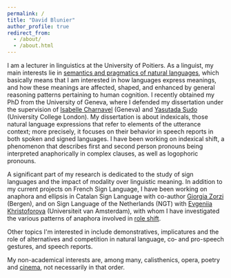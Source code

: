 ```yaml
---
permalink: /
title: "David Blunier"
author_profile: true
redirect_from: 
  - /about/
  - /about.html
---
```


I am a lecturer in linguistics at the University of Poitiers. As a linguist, my main interests lie in [semantics and pragmatics of natural languages](https://ling.auf.net/lingbuzz/002545), which basically means that I am interested in how languages express meanings, and how these meanings are affected, shaped, and enhanced by general reasoning patterns pertaining to human cognition. I recently obtained my PhD from the University of Geneva, where I defended my dissertation under the supervision of [Isabelle Charnavel](https://sites.google.com/site/isabellecharnavel/home) (Geneva) and [Yasutada Sudo](https://www.ucl.ac.uk/~ucjtudo/) (University College London). My dissertation is about indexicals, those natural language expressions that refer to elements of the utterance context; more precisely, it focuses on their behavior in speech reports in both spoken and signed languages. I have been working on indexical shift, a phenomenon that describes first and second person pronouns being interpreted anaphorically in complex clauses, as well as logophoric pronouns.

A significant part of my research is dedicated to the study of sign languages and the impact of modality over linguistic meaning. In addition to my current projects on French Sign Language, I have been working on anaphora and ellipsis in Catalan Sign Language with co-author [Giorgia Zorzi](https://giorgiazorzi.com//) (Bergen), and on Sign Language of the Netherlands (NGT) with [Evgeniia Khristoforova](https://www.uva.nl/en/profile/k/h/e.khristoforova/e.khristoforova.html?cb) (Universiteit van Amsterdam), with whom I have investigated the various patterns of anaphora involved in [role shift](https://www.youtube.com/watch?v=r5tWMG7wqFY).

Other topics I'm interested in include demonstratives, implicatures and the role of alternatives and competition in natural language, co‑ and pro-speech gestures, and speech reports.

My non-academical interests are, among many, calisthenics, opera, poetry and [cinema](https://letterboxd.com/DavidBlunier/), not necessarily in that order.

 

